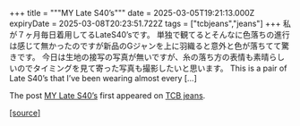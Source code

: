 +++
title = """MY Late S40’s"""
date = 2025-03-05T19:21:13.000Z
expiryDate = 2025-03-08T20:23:51.722Z
tags = ["tcbjeans","jeans"]
+++
私が７ヶ月毎日着用してるLateS40’sです。 単独で観てるとそんなに色落ちの進行は感じて無かったのですが新品のGジャンを上に羽織ると意外と色が落ちてて驚きです。 今日は生地の接写の写真が無いですが、糸の落ち方の表情も素晴らしいのでタイミングを見て寄った写真も撮影したいと思います。 This is a pair of Late S40’s that I’ve been wearing almost every \[…\]

The post [MY Late S40’s](http://tcbjeans.com/2025/03/06/51513) first appeared on [TCB jeans](http://tcbjeans.com).

[[source]](http://tcbjeans.com/2025/03/06/51513)
